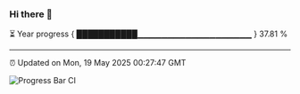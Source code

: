 ### Hi there 👋

⏳ Year progress { ███████████▁▁▁▁▁▁▁▁▁▁▁▁▁▁▁▁▁▁▁ } 37.81 %

---

⏰ Updated on Mon, 19 May 2025 00:27:47 GMT

![Progress Bar CI](https://github.com/liununu/liununu/workflows/Progress%20Bar%20CI/badge.svg)
